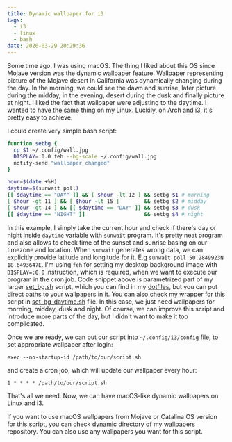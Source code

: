 ```yaml
---
title: Dynamic wallpaper for i3
tags:
  - i3
  - linux
  - bash
date: 2020-03-29 20:29:36
---
```


Some time ago, I was using macOS. The thing I liked about this OS since Mojave version was the dynamic wallpaper feature. Wallpaper representing picture of the Mojave desert in California was dynamically changing during the day. In the morning, we could see the dawn and sunrise, later picture during the midday, in the evening, desert during the dusk and finally picture at night. I liked the fact that wallpaper were adjusting to the daytime. I wanted to have the same thing on my Linux. Luckily, on Arch and i3, it's pretty easy to achieve.

I could create very simple bash script:

```bash
function setbg {
  cp $1 ~/.config/wall.jpg
  DISPLAY=:0.0 feh --bg-scale ~/.config/wall.jpg
  notify-send "wallpaper changed"
}

hour=$(date +%H)
daytime=$(sunwait poll)
[[ $daytime == "DAY" ]] && [ $hour -lt 12 ] && setbg $1 # morning
[ $hour -gt 11 ] && [ $hour -lt 15 ]        && setbg $2 # midday
[ $hour -gt 14 ] && [[ $daytime == "DAY" ]] && setbg $3 # dusk
[[ $daytime == "NIGHT" ]]                   && setbg $4 # night
```

In this example, I simply take the current hour and check if there's day or night inside `daytime` variable with `sunwait` program. It's pretty neat program and also allows to check time of the sunset and sunrise basing on our timezone and location. When `sunwait` generates wrong data, we can explicitly provide latitude and longitude for it. E.g `sunwait poll 50.2849923N 18.6493647E`. I'm using `feh` for setting my desktop background image with `DISPLAY=:0.0` instruction, which is required, when we want to execute our program in the cron job. Code snippet above is parametrized part of my larger [set_bg.sh](https://github.com/pwittchen/dotfiles/blob/master/.scripts/set_bg.sh) script, which you can find in my [dotfiles](https://github.com/pwittchen/dotfiles), but you can put direct paths to your wallpapers in it. You can also check my wrapper for this script in [set_bg_daytime.sh](https://github.com/pwittchen/dotfiles/blob/master/.scripts/set_bg_daytime.sh) file. In this case, we just need wallpapers for morning, midday, dusk and night. Of course, we can improve this script and introduce more parts of the day, but I didn't want to make it too complicated.

Once we are ready, we can put our script into `~/.config/i3/config` file, to set appropriate wallpaper after login:

```
exec --no-startup-id /path/to/our/script.sh
```

and create a cron job, which will update our wallpaper every hour:

```
1 * * * * /path/to/our/script.sh
```

That's all we need. Now, we can have macOS-like dynamic wallpapers on Linux and i3.

If you want to use macOS wallpapers from Mojave or Catalina OS version for this script, you can check [dynamic](https://github.com/pwittchen/wallpapers/tree/master/dynamic) directory of my [wallpapers](https://github.com/pwittchen/wallpapers) repository. You can also use any wallpapers you want for this script.
